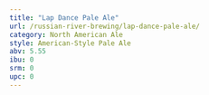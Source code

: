 ```yaml
---
title: "Lap Dance Pale Ale"
url: /russian-river-brewing/lap-dance-pale-ale/
category: North American Ale
style: American-Style Pale Ale
abv: 5.55
ibu: 0
srm: 0
upc: 0
---
```


